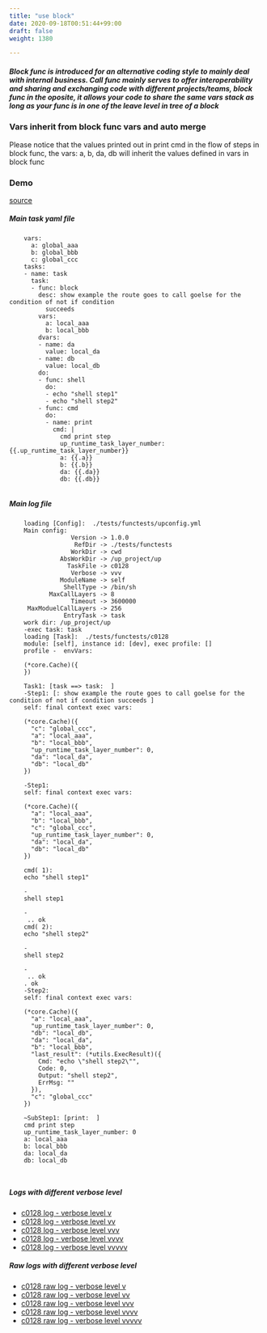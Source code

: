 ```yaml
---
title: "use block"
date: 2020-09-18T00:51:44+99:00
draft: false
weight: 1380

---
```


##### Block func is introduced for an alternative coding style to mainly deal with internal business. Call func mainly serves to offer interoperability and sharing and exchanging code with different projects/teams, block func in the oposite, it allows your code to share the same vars stack as long as your func is in one of the leave level in tree of a block


### Vars inherit from block func vars and auto merge


Please notice that the values printed out in print cmd in the flow of steps in block func, the vars: a, b, da, db will inherit the values defined in vars in block func











### Demo








[source](https://github.com/upcmd/up/blob/master/tests/functests/c0128.yml)

##### Main task yaml file
```
    vars:
      a: global_aaa
      b: global_bbb
      c: global_ccc
    tasks:
    - name: task
      task:
      - func: block
        desc: show example the route goes to call goelse for the condition of not if condition
          succeeds
        vars:
          a: local_aaa
          b: local_bbb
        dvars:
        - name: da
          value: local_da
        - name: db
          value: local_db
        do:
        - func: shell
          do:
          - echo "shell step1"
          - echo "shell step2"
        - func: cmd
          do:
          - name: print
            cmd: |
              cmd print step
              up_runtime_task_layer_number: {{.up_runtime_task_layer_number}}
              a: {{.a}}
              b: {{.b}}
              da: {{.da}}
              db: {{.db}}
    
```
##### Main log file
```
    loading [Config]:  ./tests/functests/upconfig.yml
    Main config:
                 Version -> 1.0.0
                  RefDir -> ./tests/functests
                 WorkDir -> cwd
              AbsWorkDir -> /up_project/up
                TaskFile -> c0128
                 Verbose -> vvv
              ModuleName -> self
               ShellType -> /bin/sh
           MaxCallLayers -> 8
                 Timeout -> 3600000
     MaxModuelCallLayers -> 256
               EntryTask -> task
    work dir: /up_project/up
    -exec task: task
    loading [Task]:  ./tests/functests/c0128
    module: [self], instance id: [dev], exec profile: []
    profile -  envVars:
    
    (*core.Cache)({
    })
    
    Task1: [task ==> task:  ]
    -Step1: [: show example the route goes to call goelse for the condition of not if condition succeeds ]
    self: final context exec vars:
    
    (*core.Cache)({
      "c": "global_ccc",
      "a": "local_aaa",
      "b": "local_bbb",
      "up_runtime_task_layer_number": 0,
      "da": "local_da",
      "db": "local_db"
    })
    
    -Step1:
    self: final context exec vars:
    
    (*core.Cache)({
      "a": "local_aaa",
      "b": "local_bbb",
      "c": "global_ccc",
      "up_runtime_task_layer_number": 0,
      "da": "local_da",
      "db": "local_db"
    })
    
    cmd( 1):
    echo "shell step1"
    
    -
    shell step1
    
    -
     .. ok
    cmd( 2):
    echo "shell step2"
    
    -
    shell step2
    
    -
     .. ok
    . ok
    -Step2:
    self: final context exec vars:
    
    (*core.Cache)({
      "a": "local_aaa",
      "up_runtime_task_layer_number": 0,
      "db": "local_db",
      "da": "local_da",
      "b": "local_bbb",
      "last_result": (*utils.ExecResult)({
        Cmd: "echo \"shell step2\"",
        Code: 0,
        Output: "shell step2",
        ErrMsg: ""
      }),
      "c": "global_ccc"
    })
    
    ~SubStep1: [print:  ]
    cmd print step
    up_runtime_task_layer_number: 0
    a: local_aaa
    b: local_bbb
    da: local_da
    db: local_db
    
    
```


##### Logs with different verbose level
* [c0128 log - verbose level v](../../logs/c0128_v)
* [c0128 log - verbose level vv](../../logs/c0128_vv)
* [c0128 log - verbose level vvv](../../logs/c0128_vvvv)
* [c0128 log - verbose level vvvv](../../logs/c0128_vvvv)
* [c0128 log - verbose level vvvvv](../../logs/c0128_vvvvv)

##### Raw logs with different verbose level
* [c0128 raw log - verbose level v](../../reflogs/c0128_v.log)
* [c0128 raw log - verbose level vv](../../reflogs/c0128_vv.log)
* [c0128 raw log - verbose level vvv](../../reflogs/c0128_vvv.log)
* [c0128 raw log - verbose level vvvv](../../reflogs/c0128_vvvv.log)
* [c0128 raw log - verbose level vvvvv](../../reflogs/c0128_vvvvv.log)








